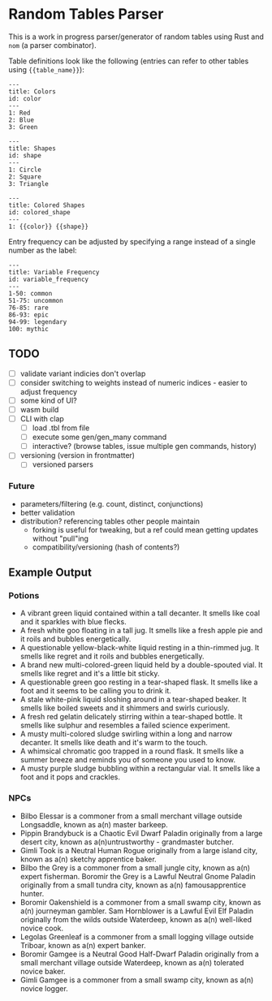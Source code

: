 # Random Tables Parser

This is a work in progress parser/generator of random tables using Rust and `nom` (a parser combinator).

Table definitions look like the following (entries can refer to other tables using `{{table_name}}`):

```
---
title: Colors
id: color
---
1: Red
2: Blue
3: Green

---
title: Shapes
id: shape
---
1: Circle
2: Square
3: Triangle

---
title: Colored Shapes
id: colored_shape
---
1: {{color}} {{shape}}
```

Entry frequency can be adjusted by specifying a range instead of a single number as the label:

```
---
title: Variable Frequency
id: variable_frequency
---
1-50: common
51-75: uncommon
76-85: rare
86-93: epic
94-99: legendary
100: mythic
```

## TODO
- [ ] validate variant indicies don't overlap
- [ ] consider switching to weights instead of numeric indices - easier to adjust frequency
- [ ] some kind of UI?
- [ ] wasm build
- [ ] CLI with clap
  - [ ] load .tbl from file
  - [ ] execute some gen/gen_many command
  - [ ] interactive? (browse tables, issue multiple gen commands, history)
- [ ] versioning (version in frontmatter)
  - [ ] versioned parsers

### Future
- parameters/filtering (e.g. count, distinct, conjunctions)
- better validation
- distribution? referencing tables other people maintain
  - forking is useful for tweaking, but a ref could mean getting updates without "pull"ing
  - compatibility/versioning (hash of contents?)

## Example Output

### Potions

- A vibrant green liquid contained within a tall decanter. It smells like coal and it sparkles with blue flecks.
- A fresh white goo floating in a tall jug. It smells like a fresh apple pie and it roils and bubbles energetically.
- A questionable yellow-black-white liquid resting in a thin-rimmed jug. It smells like regret and it roils and bubbles energetically.
- A brand new multi-colored-green liquid held by a double-spouted vial. It smells like regret and it's a little bit sticky.
- A questionable green goo resting in a tear-shaped flask. It smells like a foot and it seems to be calling you to drink it.
- A stale white-pink liquid sloshing around in a tear-shaped beaker. It smells like boiled sweets and it shimmers and swirls curiously.
- A fresh red gelatin delicately stirring within a tear-shaped bottle. It smells like sulphur and resembles a failed science experiment.
- A musty multi-colored sludge swirling within a long and narrow decanter. It smells like death and it's warm to the touch.
- A whimsical chromatic goo trapped in a round flask. It smells like a summer breeze and reminds you of someone you used to know.
- A musty purple sludge bubbling within a rectangular vial. It smells like a foot and it pops and crackles.

### NPCs

- Bilbo Elessar is a commoner from a small merchant village outside Longsaddle, known as a(n) master barkeep.
- Pippin Brandybuck is a Chaotic Evil Dwarf Paladin originally from a large desert city, known as a(n)untrustworthy - grandmaster butcher.
- Gimli Took is a Neutral Human Rogue originally from a large island city, known as a(n) sketchy apprentice baker.
- Bilbo the Grey is a commoner from a small jungle city, known as a(n) expert fisherman.
Boromir the Grey is a Lawful Neutral Gnome Paladin originally from a small tundra city, known as a(n) famousapprentice hunter.
- Boromir Oakenshield is a commoner from a small swamp city, known as a(n) journeyman gambler.
Sam Hornblower is a Lawful Evil Elf Paladin originally from the wilds outside Waterdeep, known as a(n) well-liked novice cook.
- Legolas Greenleaf is a commoner from a small logging village outside Triboar, known as a(n) expert banker.
- Boromir Gamgee is a Neutral Good Half-Dwarf Paladin originally from a small merchant village outside Waterdeep, known as a(n) tolerated novice baker.
- Gimli Gamgee is a commoner from a small swamp city, known as a(n) novice logger.